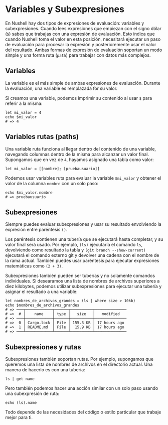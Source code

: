 # Variables y Subexpresiones

En Nushell hay dos tipos de expresiones de evaluación: variables y subexpresiones. Cuando lees expresiones que empiezan con el signo dólar (`$`) sabes que trabajas con una expresión de evaluación. Esto indica que cuando Nushell toma el valor en esta posición, necesitará ejecutar un paso de evaluación para procesar la expresión y posterioremente usar el valor del resultado. Ambas formas de expresión de evaluación soportan un modo simple y una forma ruta (`path`) para trabajar con datos más complejos.

## Variables

La variable es el más simple de ambas expresiones de evaluación. Durante la evaluación, una variable es remplazada for su valor.

Si creamos una variable, podemos imprimir su contenido al usar `$` para referir a la misma:

```nu
let mi_valor = 4
echo $mi_valor
# => 4
```

## Variables rutas (paths)

Una variable ruta funciona al llegar dentro del contenido de una variable, navegando columnas dentro de la misma para alcanzar un valor final. Supongamos que en vez de `4`, hayamos asignado una tabla como valor:

```nu
let mi_valor = [[nombre]; [pruebausuario]]
```

Podemos usar variables ruta para evaluar la variable `$mi_valor` y obtener el valor de la columna `nombre` con un solo paso:

```nu
echo $mi_valor.nombre
# => pruebausuario
```

## Subexpresiones

Siempre puedes evaluar subexpresiones y usar su resultado envolviendo la expresión entre paréntesis `()`.

Los paréntesis contienen una tubería que se ejecutará hasta completar, y su valor final será usado. Por ejemplo, `(ls)` ejecutaría el comando `ls`, devolviendo como resultado la tabla y `(git branch --show-current)` ejecutará el comando externo git y devolver una cadena con el nombre de la rama actual. También puedes usar paréntesis para ejecutar expresiones matemáticas como `(2 + 3)`.

Subexpresiones también pueden ser tuberías y no solamente comandos individuales. Si desearamos una lista de nombres de archivos superiores a diez kilobytes, podemos utilizar subexpresiones para ejecutar una tubería y asignar el resultado a una variable:

```nu
let nombres_de_archivos_grandes = (ls | where size > 10kb)
echo $nombres_de_archivos_grandes
# => ───┬────────────┬──────┬──────────┬──────────────
# =>  # │    name    │ type │   size   │   modified
# => ───┼────────────┼──────┼──────────┼──────────────
# =>  0 │ Cargo.lock │ File │ 155.3 KB │ 17 hours ago
# =>  1 │ README.md  │ File │  15.9 KB │ 17 hours ago
# => ───┴────────────┴──────┴──────────┴──────────────
```

## Subexpresiones y rutas

Subexpresiones también soportan rutas. Por ejemplo, supongamos que queremos una lista de nombres de archivos en el directorio actual. Una manera de hacerlo es con una tubería:

```nu
ls | get name
```

Pero también podemos hacer una acción similar con un solo paso usando una subexpresión de ruta:

```nu
echo (ls).name
```

Todo depende de las necesidades del código o estilo particular que trabaje mejor para ti.
